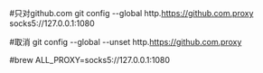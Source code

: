#只对github.com
git config --global http.https://github.com.proxy socks5://127.0.0.1:1080

#取消
git config --global --unset http.https://github.com.proxy

#brew
ALL_PROXY=socks5://127.0.0.1:1080
